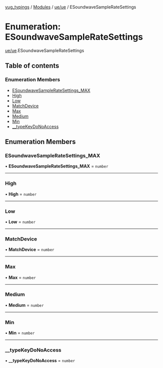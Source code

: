 [yug_typings](../README.md) / [Modules](../modules.md) / [ue/ue](../modules/ue_ue.md) / ESoundwaveSampleRateSettings

# Enumeration: ESoundwaveSampleRateSettings

[ue/ue](../modules/ue_ue.md).ESoundwaveSampleRateSettings

## Table of contents

### Enumeration Members

- [ESoundwaveSampleRateSettings\_MAX](ue_ue.ESoundwaveSampleRateSettings.md#esoundwavesampleratesettings_max)
- [High](ue_ue.ESoundwaveSampleRateSettings.md#high)
- [Low](ue_ue.ESoundwaveSampleRateSettings.md#low)
- [MatchDevice](ue_ue.ESoundwaveSampleRateSettings.md#matchdevice)
- [Max](ue_ue.ESoundwaveSampleRateSettings.md#max)
- [Medium](ue_ue.ESoundwaveSampleRateSettings.md#medium)
- [Min](ue_ue.ESoundwaveSampleRateSettings.md#min)
- [\_\_typeKeyDoNoAccess](ue_ue.ESoundwaveSampleRateSettings.md#__typekeydonoaccess)

## Enumeration Members

### ESoundwaveSampleRateSettings\_MAX

• **ESoundwaveSampleRateSettings\_MAX** = `number`

___

### High

• **High** = `number`

___

### Low

• **Low** = `number`

___

### MatchDevice

• **MatchDevice** = `number`

___

### Max

• **Max** = `number`

___

### Medium

• **Medium** = `number`

___

### Min

• **Min** = `number`

___

### \_\_typeKeyDoNoAccess

• **\_\_typeKeyDoNoAccess** = `number`
